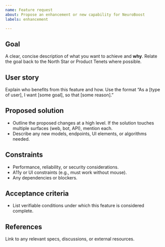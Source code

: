 ```yaml
---
name: Feature request
about: Propose an enhancement or new capability for NeuroBoost
labels: enhancement

---
```


## Goal
A clear, concise description of what you want to achieve and **why**.  Relate the goal back to the North Star or Product Tenets where possible.

## User story
Explain who benefits from this feature and how.  Use the format “As a [type of user], I want [some goal], so that [some reason].”

## Proposed solution
- Outline the proposed changes at a high level.  If the solution touches multiple surfaces (web, bot, API), mention each.
- Describe any new models, endpoints, UI elements, or algorithms needed.

## Constraints
- Performance, reliability, or security considerations.
- A11y or UI constraints (e.g., must work without mouse).
- Any dependencies or blockers.

## Acceptance criteria
- List verifiable conditions under which this feature is considered complete.

## References
Link to any relevant specs, discussions, or external resources.